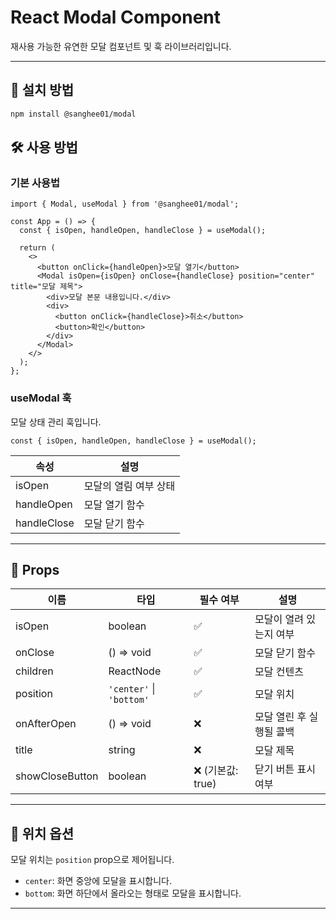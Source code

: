 # React Modal Component

재사용 가능한 유연한 모달 컴포넌트 및 훅 라이브러리입니다.

---

## 🚀 설치 방법

```bash
npm install @sanghee01/modal
```

## 🛠️ 사용 방법

### 기본 사용법

```tsx
import { Modal, useModal } from '@sanghee01/modal';

const App = () => {
  const { isOpen, handleOpen, handleClose } = useModal();

  return (
    <>
      <button onClick={handleOpen}>모달 열기</button>
      <Modal isOpen={isOpen} onClose={handleClose} position="center" title="모달 제목">
        <div>모달 본문 내용입니다.</div>
        <div>
          <button onClick={handleClose}>취소</button>
          <button>확인</button>
        </div>
      </Modal>
    </>
  );
};
```

### useModal 훅

모달 상태 관리 훅입니다.

```tsx
const { isOpen, handleOpen, handleClose } = useModal();
```

| 속성        | 설명                  |
| ----------- | --------------------- |
| isOpen      | 모달의 열림 여부 상태 |
| handleOpen  | 모달 열기 함수        |
| handleClose | 모달 닫기 함수        |

---

## 📌 Props

| 이름            | 타입                     | 필수 여부         | 설명                     |
| --------------- | ------------------------ | ----------------- | ------------------------ |
| isOpen          | boolean                  | ✅                | 모달이 열려 있는지 여부  |
| onClose         | () => void               | ✅                | 모달 닫기 함수           |
| children        | ReactNode                | ✅                | 모달 컨텐츠              |
| position        | `'center'` \| `'bottom'` | ✅                | 모달 위치                |
| onAfterOpen     | () => void               | ❌                | 모달 열린 후 실행될 콜백 |
| title           | string                   | ❌                | 모달 제목                |
| showCloseButton | boolean                  | ❌ (기본값: true) | 닫기 버튼 표시 여부      |

---

## 🎨 위치 옵션

모달 위치는 `position` prop으로 제어됩니다.

- `center`: 화면 중앙에 모달을 표시합니다.
- `bottom`: 화면 하단에서 올라오는 형태로 모달을 표시합니다.

---
